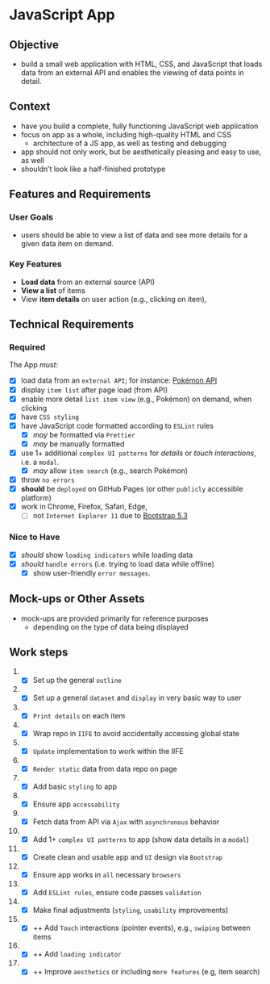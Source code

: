 
# JavaScript App
## Objective
 - build a small web application with HTML, CSS, and JavaScript that loads
data from an external API and enables the viewing of data points in detail.
## Context
 - have you build a complete, fully functioning JavaScript web application
 - focus on app as a whole, including high-quality HTML and CSS
   - architecture of a JS app, as well as testing and debugging
 - app should not only work, but be aesthetically pleasing and easy to use, as well
 - shouldn’t look like a half-finished prototype

## Features and Requirements

### User Goals
- users should be able to view a list of data and see more details for a given data item on demand.
### Key Features
  - **Load data** from an external source (API)
  - **View a list** of items
  - View **item details** on user action (e.g., clicking on item), 

## Technical Requirements
### Required
 The App *must*:
 - [x] load data from an `external API`; for instance: [Pokémon API](https://pokeapi.co/)
 - [x] display `item list` after page load (from API)
 - [x] enable more detail `list item view` (e.g., Pokémon) on demand, when clicking
 - [x] have `CSS styling`
 - [x] have JavaScript code formatted according to `ESLint` rules
   - [x] *may* be formatted via `Prettier`
   - [x] *may* be manually formatted
 - [x] use 1+ additional `complex UI patterns` for _details_ or _touch interactions_, i.e. a `modal`.
   - [x] *may* allow `item search` (e.g., search Pokémon)
 - [x] throw `no errors`
 - [x] **should** be `deployed` on GitHub Pages (or other `publicly` accessible platform)
 - [x] work in Chrome, Firefox, Safari, Edge,
   - [ ] not `Internet Explorer 11` due to [Bootstrap 5.3](https://github.com/twbs/bootstrap/blob/v5.3.2/.browserslistrc)

### Nice to Have
 - [x] *should* show `loading indicators` while loading data
 - [x] *should* `handle errors` (i.e. trying to load data while offline)
   - [x] show user-friendly `error messages`.

## Mock-ups or Other Assets
 - mock-ups are provided primarily for reference purposes
   - depending on the type of data being displayed

## Work steps
 1. - [x] Set up the general `outline`
 2. - [x] Set up a general `dataset` and `display` in very basic way to user
 3. - [x] `Print details` on each item
 4. - [x] Wrap repo in `IIFE` to avoid accidentally accessing global state
 5. - [x] `Update` implementation to work within the IIFE
 6. - [x] `Render static` data from data repo on page
 7. - [x] Add basic `styling` to app
 8. - [x] Ensure app `accessability`
 9. - [x] Fetch data from API via `Ajax` with `asynchronous` behavior
 10. - [x] Add 1+ `complex UI patterns` to app (show data details in a `modal`)
 11. - [x] Create clean and usable app and `UI` design via `Bootstrap`
 12. - [x] Ensure app works in `all` necessary `browsers`
 13. - [x] Add `ESLint rules`, ensure code passes `validation`
 14. - [x] Make final adjustments (`styling`, `usability` improvements)
 15. - [x] ++ Add `Touch` interactions (pointer events), e.g., `swiping` between items
 16. - [x] ++ Add `loading indicator`
 17. - [x] ++ Improve `aesthetics` or including `more features` (e.g, item search)
